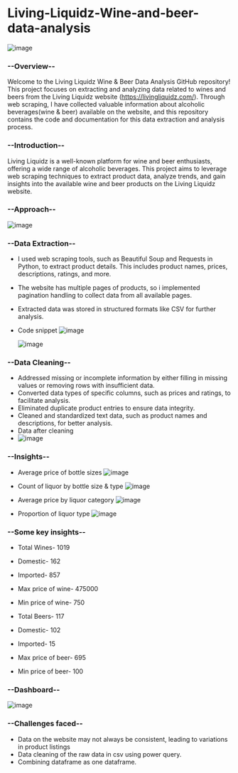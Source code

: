 # Living-Liquidz-Wine-and-beer-data-analysis

![image](https://github.com/sarthak0613/Living-Liquidz-Wine---beer-data-analysis/assets/135547703/d5800f43-f123-44e5-825f-d82e025756ee)


### --Overview--

Welcome to the Living Liquidz Wine & Beer Data Analysis GitHub repository! This project focuses on extracting and analyzing data related to wines and beers from the Living Liquidz website (https://livingliquidz.com/). Through web scraping, I have collected valuable information about alcoholic beverages(wine & beer) available on the website, and this repository contains the code and documentation for this data extraction and analysis process.

### --Introduction--
Living Liquidz is a well-known platform for wine and beer enthusiasts, offering a wide range of alcoholic beverages. This project aims to leverage web scraping techniques to extract product data, analyze trends, and gain insights into the available wine and beer products on the Living Liquidz website.

### --Approach--

![image](https://github.com/sarthak0613/Living-Liquidz-Wine---beer-data-analysis/assets/135547703/db2efe4b-920a-49e5-ab06-7514e24c2c82)


### --Data Extraction--

- I used web scraping tools, such as Beautiful Soup and Requests in Python, to extract product details. This includes product names, prices, descriptions, ratings, and more.
- The website has multiple pages of products, so i implemented pagination handling to collect data from all available pages.
- Extracted data was stored in structured formats like CSV for further analysis.
- Code snippet
  ![image](https://github.com/sarthak0613/Living-Liquidz-Wine---beer-data-analysis/assets/135547703/56a79503-1a2d-433e-b905-26639201e1d5)

  
  ![image](https://github.com/sarthak0613/Living-Liquidz-Wine---beer-data-analysis/assets/135547703/11aae8cf-2989-48e5-ab14-65a4976b772e)

### --Data Cleaning--

- Addressed missing or incomplete information by either filling in missing values or removing rows with insufficient data.
- Converted data types of specific columns, such as prices and ratings, to facilitate analysis.
- Eliminated duplicate product entries to ensure data integrity.
- Cleaned and standardized text data, such as product names and descriptions, for better analysis.
- Data after cleaning
- ![image](https://github.com/sarthak0613/Living-Liquidz-Wine---beer-data-analysis/assets/135547703/66b51d0b-bddb-4d9e-8aa2-4ed05719ee05)

### --Insights--

- Average price of bottle sizes
![image](https://github.com/sarthak0613/Living-Liquidz-Wine---beer-data-analysis/assets/135547703/4abc60aa-287d-45e6-858f-d09a21f39e5c)

- Count of liquor by bottle size & type
![image](https://github.com/sarthak0613/Living-Liquidz-Wine---beer-data-analysis/assets/135547703/14d061e4-30fd-4eed-b91a-d1438618e4b8)

- Average price by liquor category
![image](https://github.com/sarthak0613/Living-Liquidz-Wine---beer-data-analysis/assets/135547703/69b73104-5d6f-4c3c-bdd3-2347513e245b)

- Proportion of liquor type
![image](https://github.com/sarthak0613/Living-Liquidz-Wine---beer-data-analysis/assets/135547703/fc2aad3e-1aff-4a46-9641-8482cecfe7b1)

### --Some key insights--

- Total Wines- 1019 
- Domestic- 162
- Imported- 857
- Max price of wine- 475000
- Min price of wine- 750


- Total Beers- 117
- Domestic- 102
- Imported- 15
- Max price of beer- 695
- Min price of beer- 100

### --Dashboard--

![image](https://github.com/sarthak0613/Living-Liquidz-Wine---beer-data-analysis/assets/135547703/2f5b0ba4-a66d-4f47-a8c6-6f7e77171a1a)


### --Challenges faced--

- Data on the website may not always be consistent, leading to variations in product listings
- Data cleaning of the raw data in csv using power query.
- Combining dataframe as one dataframe.


